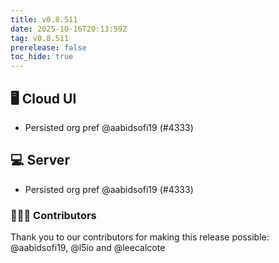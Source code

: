 ```yaml
---
title: v0.8.511
date: 2025-10-16T20:13:59Z
tag: v0.8.511
prerelease: false
toc_hide: true
---
```


## 🖥 Cloud UI

- Persisted org pref @aabidsofi19 (#4333)

## 💻 Server

- Persisted org pref @aabidsofi19 (#4333)

### 👨🏽‍💻 Contributors

Thank you to our contributors for making this release possible:
@aabidsofi19, @l5io and @leecalcote

